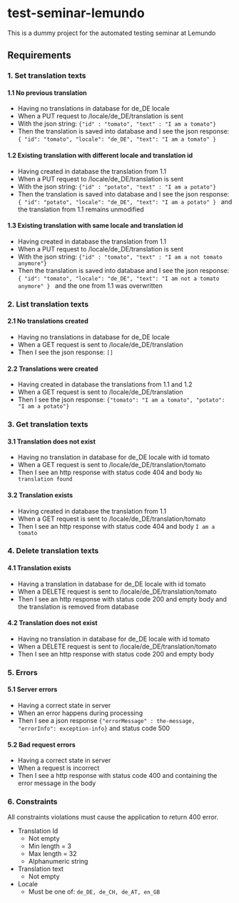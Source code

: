 # test-seminar-lemundo
This is a dummy project for the automated testing seminar at Lemundo

## Requirements

### 1. Set translation texts

#### 1.1 No previous translation

* Having no translations in database for de_DE locale
* When a PUT request to /locale/de_DE/translation is sent
* With the json string: `{"id" : "tomato", "text" : "I am a tomato"}`
* Then the translation is saved into database and I see the json response: `{ "id": "tomato", "locale": "de_DE", "text": "I am a tomato" } `

#### 1.2 Existing translation with different locale and translation id

* Having created in database the translation from 1.1
* When a PUT request to /locale/de_DE/translation is sent
* With the json string: `{"id" : "potato", "text" : "I am a potato"}`
* Then the translation is saved into database and I see the json response: `{ "id": "potato", "locale": "de_DE", "text": "I am a potato" } ` and the translation from 1.1 remains unmodified

#### 1.3 Existing translation with same locale and translation id

* Having created in database the translation from 1.1
* When a PUT request to /locale/de_DE/translation is sent
* With the json string: `{"id" : "tomato", "text" : "I am a not tomato anymore"}`
* Then the translation is saved into database and I see the json response: `{ "id": "tomato", "locale": "de_DE", "text": "I am not a tomato anymore" } ` and the one from 1.1 was overwritten

### 2. List translation texts

#### 2.1 No translations created

* Having no translations in database for de_DE locale
* When a GET request is sent to /locale/de_DE/translation
* Then I see the json response: `[]`

#### 2.2 Translations were created

* Having created in database the translations from 1.1 and 1.2
* When a GET request is sent to /locale/de_DE/translation
* Then I see the json response: `{"tomato": "I am a tomato", "potato": "I am a potato"}`

### 3. Get translation texts

#### 3.1 Translation does not exist

* Having no translation in database for de_DE locale with id tomato
* When a GET request is sent to /locale/de_DE/translation/tomato
* Then I see an http response with status code 404 and body `No translation found`

#### 3.2 Translation exists

* Having created in database the translation from 1.1
* When a GET request is sent to /locale/de_DE/translation/tomato
* Then I see an http response with status code 404 and body `I am a tomato`

### 4. Delete translation texts

#### 4.1 Translation exists

* Having a translation in database for de_DE locale with id tomato
* When a DELETE request is sent to /locale/de_DE/translation/tomato
* Then I see an http response with status code 200 and empty body and the translation is removed from database

#### 4.2 Translation does not exist

* Having no translation in database for de_DE locale with id tomato
* When a DELETE request is sent to /locale/de_DE/translation/tomato
* Then I see an http response with status code 200 and empty body

### 5. Errors

#### 5.1 Server errors

* Having a correct state in server
* When an error happens during processing
* Then I see a json response `{"errorMessage" : the-message, "errorInfo": exception-info}` and status code 500

#### 5.2 Bad request errors

* Having a correct state in server
* When a request is incorrect
* Then I see a http response with status code 400 and containing the error message in the body

### 6. Constraints

All constraints violations must cause the application to return 400 error.

* Translation Id
    * Not empty
    * Min length = 3
    * Max length = 32
    * Alphanumeric string
* Translation text
    * Not empty
* Locale
    * Must be one of: `de_DE, de_CH, de_AT, en_GB` 
